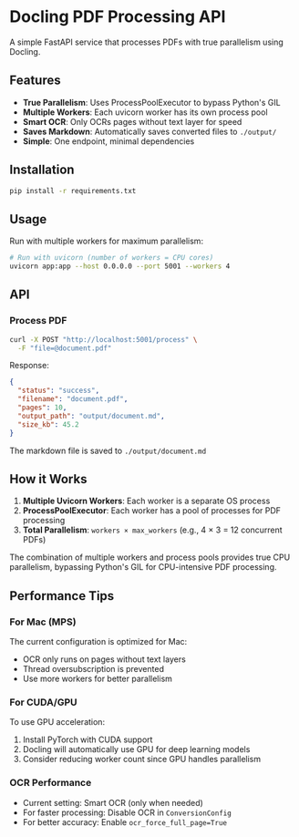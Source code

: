 # Docling PDF Processing API

A simple FastAPI service that processes PDFs with true parallelism using Docling.

## Features

- **True Parallelism**: Uses ProcessPoolExecutor to bypass Python's GIL
- **Multiple Workers**: Each uvicorn worker has its own process pool
- **Smart OCR**: Only OCRs pages without text layer for speed
- **Saves Markdown**: Automatically saves converted files to `./output/`
- **Simple**: One endpoint, minimal dependencies

## Installation

```bash
pip install -r requirements.txt
```

## Usage

Run with multiple workers for maximum parallelism:

```bash
# Run with uvicorn (number of workers = CPU cores)
uvicorn app:app --host 0.0.0.0 --port 5001 --workers 4
```

## API

### Process PDF
```bash
curl -X POST "http://localhost:5001/process" \
  -F "file=@document.pdf"
```

Response:
```json
{
  "status": "success",
  "filename": "document.pdf",
  "pages": 10,
  "output_path": "output/document.md",
  "size_kb": 45.2
}
```

The markdown file is saved to `./output/document.md`

## How it Works

1. **Multiple Uvicorn Workers**: Each worker is a separate OS process
2. **ProcessPoolExecutor**: Each worker has a pool of processes for PDF processing
3. **Total Parallelism**: `workers × max_workers` (e.g., 4 × 3 = 12 concurrent PDFs)

The combination of multiple workers and process pools provides true CPU parallelism, bypassing Python's GIL for CPU-intensive PDF processing.

## Performance Tips

### For Mac (MPS)
The current configuration is optimized for Mac:
- OCR only runs on pages without text layers
- Thread oversubscription is prevented
- Use more workers for better parallelism

### For CUDA/GPU
To use GPU acceleration:
1. Install PyTorch with CUDA support
2. Docling will automatically use GPU for deep learning models
3. Consider reducing worker count since GPU handles parallelism

### OCR Performance
- Current setting: Smart OCR (only when needed)
- For faster processing: Disable OCR in `ConversionConfig`
- For better accuracy: Enable `ocr_force_full_page=True`
